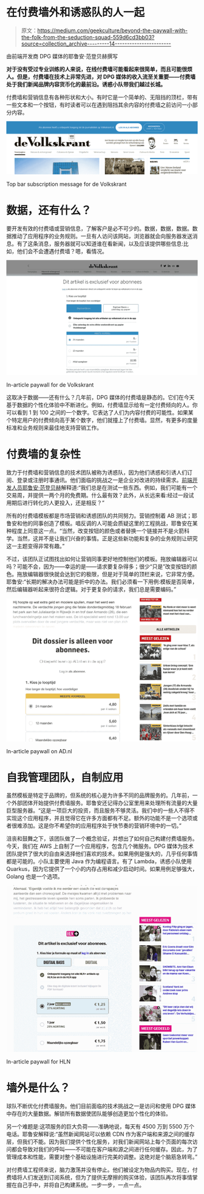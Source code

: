# 在付费墙外和诱惑队的人一起

> 原文：<https://medium.com/geekculture/beyond-the-paywall-with-the-folk-from-the-seduction-squad-559d6cd3bb03?source=collection_archive---------14----------------------->

由前端开发商 DPG 媒体的耶鲁安·范登贝赫撰写

**对于没有受过专业训练的人来说，在线付费墙可能看起来很简单，而且可能很烦人。但是，付费墙在技术上非常先进，对 DPG 媒体的收入流至关重要——付费墙处于我们新闻品牌内容货币化的最前沿。诱惑小队带我们越过长城。**

付费墙和营销信息有各种形状和大小。有时它是一个简单的、无阻挡的顶栏，带有一些文本和一个按钮，有时读者可以在遇到阻挡其余内容的付费墙之前访问一小部分内容。

![](img/43601784664761ea4d51b38f8998d238.png)

Top bar subscription message for de Volkskrant

# 数据，还有什么？

要开发有效的付费墙或营销信息，了解客户是必不可少的。数据，数据，数据。数据推动了应用程序的业务规则。一旦有人访问该网站，浏览器就会向服务器发送消息。有了这条消息，服务器就可以知道谁在看新闻，以及应该提供哪些信息:比如，他们会不会遭遇付费墙？嗯，看情况。

![](img/fc6f4454426de1a5662adbea87792b22.png)

In-article paywall for de Volkskrant

这取决于数据——还有什么？几年前，DPG 媒体的付费墙是静态的。它们在今天基于数据的个性化体验中不断进化。例如，付费墙显示给有一定付费倾向的人。你可以看到 1 到 100 之间的一个数字。它表达了人们为内容付费的可能性。如果某个特定用户的付费倾向高于某个数字，他们就撞上了付费墙。显然，有更多的度量标准和业务规则来最佳地支持营销工作。

# 付费墙的复杂性

致力于付费墙和营销信息的技术团队被称为诱惑队，因为他们诱惑和引诱人们订阅、登录或注册时事通讯。他们面临的挑战之一是企业对改进的持续需求。[前端开发人员耶鲁安·范登贝赫](https://www.werkenbij.dpgmedia.be/nl/verhaal/frontend-developer-jeroen-van-den-berghe-bouncing-pay-walls)解释道:“我们总是在测试一些东西。例如，我们可能有一个交易周，并提供一两个月的免费期。什么最有效？此外，从长远来看:经过一段试用期后进行转化的人更投入，还是相反？”

所有的付费墙模板都是市场营销和诱惑团队的共同努力。营销控制着 AB 测试；耶鲁安和他的同事创造了模板。唱反调的人可能会质疑这里的工程挑战，耶鲁安在某种程度上同意这一点。“当然，改变按钮的颜色或者替换一个链接并不是火箭科学。当然，这并不是让我们兴奋的事情。正是这些新功能和复杂的业务规则让研究这一主题变得非常有趣。”

不过，该团队正试图找出如何让营销同事更好地控制他们的模板。拖放编辑器可以吗？可能不会，因为——幸运的是——请求要复杂得多；很少“只是”改变按钮的颜色。拖放编辑器很快就会达到它的极限，但是对于简单的顶栏来说，它非常方便。耶鲁安:“长期的解决办法可能是折中的办法。我们必须看一下用例:模板是否简单，然后编辑器听起来很符合逻辑。对于更复杂的请求，我们总是需要编码。”

![](img/525c34de904b26ff623b95033e4df0e8.png)

In-article paywall on AD.nl

# 自我管理团队，自制应用

虽然模板是特定于品牌的，但系统的核心是为许多不同的品牌服务的。几年前，一个外部团体开始提供付费墙服务。耶鲁安还记得办公室里用来处理所有流量的大量巨型服务器。“这是一项巨大的投资，而且服务不够灵活。我们中的一些人不得不实现这个应用程序，并且觉得它在许多方面都有不足。额外的功能不是一个选项或者很难添加。这是你不希望你的应用程序处于快节奏的营销环境中的一切。”

沮丧和鼓舞之下，该团队做了一个概念验证，并想出了如何自己构建付费墙服务。今天，我们在 AWS 上自制了一个应用程序，包含几个微服务。DPG 媒体为技术团队提供了很大的自由来选择他们喜欢的技术。如果用例是强大的，几乎任何事情都是可能的。小队主要使用 Java 作为编程语言。有了 Lambda，诱惑小队使用 Quarkus，因为它提供了一个小的内存占用和减少启动时间。如果用例足够强大，Golang 也是一个选项。

![](img/7725afc690940a73967f0d50271a24d5.png)

In-article paywall for HLN

# 墙外是什么？

球队不断优化付费墙服务。他们目前面临的技术挑战之一是访问和使用 DPG 媒体中存在的大量数据。解锁所有数据使团队能够创造更加个性化的体验。

另一个难题是:这项服务的巨大负荷——准确地说，每天有 4500 万到 5500 万个电话。耶鲁安解释说:“虽然新闻网站可以依赖 CDN 作为客户端和来源之间的缓存层，但我们不能。因为我们提供个性化服务，对我们新闻网站上每个页面的每次访问都会导致对我们的呼叫——不可能在客户端和源之间进行任何缓存。因此，为了管理成本和性能，需要对整个基础设施进行完美的调整。这绝对是个脑筋急转弯。”

对付费墙工程师来说，脑力激荡并没有停止。他们被设定为物品内购买。现在，付费墙将人们发送到订阅系统，但为了提供无摩擦的购买体验，该团队再次将事情掌握在自己手中，并将自己构建系统。一步一步，一点一点。